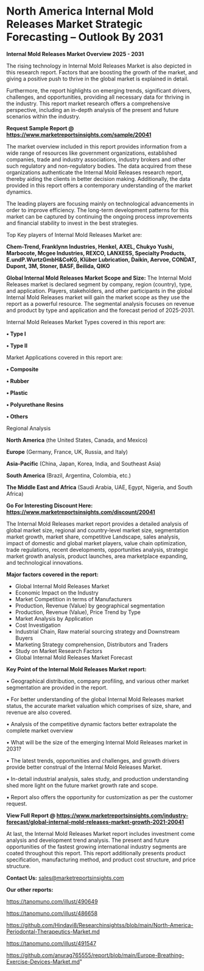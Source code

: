 # North America Internal Mold Releases Market Strategic Forecasting – Outlook By 2031

<Strong> Internal Mold Releases Market Overview 2025 - 2031</strong>

The rising technology in Internal Mold Releases Market is also depicted in this research report. Factors that are boosting the growth of the market, and giving a positive push to thrive in the global market is explained in detail.

Furthermore, the report highlights on emerging trends, significant drivers, challenges, and opportunities, providing all necessary data for thriving in the industry. This report market research offers a comprehensive perspective, including an in-depth analysis of the present and future scenarios within the industry.

<strong>Request Sample Report @ <a href=https://www.marketreportsinsights.com/sample/20041>https://www.marketreportsinsights.com/sample/20041</a></strong>

The market overview included in this report provides information from a wide range of resources like government organizations, established companies, trade and industry associations, industry brokers and other such regulatory and non-regulatory bodies. The data acquired from these organizations authenticate the Internal Mold Releases research report, thereby aiding the clients in better decision making. Additionally, the data provided in this report offers a contemporary understanding of the market dynamics.

The leading players are focusing mainly on technological advancements in order to improve efficiency. The long-term development patterns for this market can be captured by continuing the ongoing process improvements and financial stability to invest in the best strategies.

Top Key players of Internal Mold Releases Market are:

<strong>Chem-Trend, Franklynn Industries, Henkel, AXEL, Chukyo Yushi, Marbocote, Mcgee Industries, REXCO, LANXESS, Specialty Products, E.undP.WurtzGmbH&CoKG, Klüber Lubrication, Daikin, Aervoe, CONDAT, Dupont, 3M, Stoner, BASF, Beilida, QIKO</strong>

<strong><b>Global Internal Mold Releases Market Scope and Size:</b></strong>
The Internal Mold Releases market is declared segment by company, region (country), type, and application. Players, stakeholders, and other participants in the global Internal Mold Releases market will gain the market scope as they use the report as a powerful resource. The segmental analysis focuses on revenue and product by type and application and the forecast period of 2025-2031.

Internal Mold Releases Market Types covered in this report are:

<strong>• Type I

• Type II</strong>

Market Applications covered in this report are:

<strong>• Composite

• Rubber

• Plastic

• Polyurethane Resins

• Others</strong> 

Regional Analysis

<strong>North America</strong> (the United States, Canada, and Mexico)

<strong>Europe</strong> (Germany, France, UK, Russia, and Italy)

<strong>Asia-Pacific</strong> (China, Japan, Korea, India, and Southeast Asia)

<strong>South America</strong> (Brazil, Argentina, Colombia, etc.)

<strong>The Middle East and Africa</strong> (Saudi Arabia, UAE, Egypt, Nigeria, and South Africa)

<strong>Go For Interesting Discount Here: <a href=https://www.marketreportsinsights.com/discount/20041>https://www.marketreportsinsights.com/discount/20041</a></strong>

The Internal Mold Releases market report provides a detailed analysis of global market size, regional and country-level market size, segmentation market growth, market share, competitive Landscape, sales analysis, impact of domestic and global market players, value chain optimization, trade regulations, recent developments, opportunities analysis, strategic market growth analysis, product launches, area marketplace expanding, and technological innovations.

<strong><b>Major factors covered in the report:</b></strong>
<ul>
  <li>Global Internal Mold Releases Market </li>
  <li>Economic Impact on the Industry</li>
  <li>Market Competition in terms of Manufacturers</li>
  <li>Production, Revenue (Value) by geographical segmentation</li>
  <li>Production, Revenue (Value), Price Trend by Type</li>
  <li>Market Analysis by Application</li>
  <li>Cost Investigation</li>
  <li>Industrial Chain, Raw material sourcing strategy and Downstream Buyers</li>
  <li>Marketing Strategy comprehension, Distributors and Traders</li>
  <li>Study on Market Research Factors</li>
  <li>Global Internal Mold Releases Market Forecast</li>
</ul>

<strong><b>Key Point of the Internal Mold Releases Market report:</b></strong>

• Geographical distribution, company profiling, and various other market segmentation are provided in the report.

• For better understanding of the global Internal Mold Releases market status, the accurate market valuation which comprises of size, share, and revenue are also covered.

• Analysis of the competitive dynamic factors better extrapolate the complete market overview

• What will be the size of the emerging Internal Mold Releases market in 2031?

• The latest trends, opportunities and challenges, and growth drivers provide better construal of the Internal Mold Releases Market.

• In-detail industrial analysis, sales study, and production understanding shed more light on the future market growth rate and scope.

• Report also offers the opportunity for customization as per the customer request.

<strong><b>View Full Report @ <a href=https://www.marketreportsinsights.com/industry-forecast/global-internal-mold-releases-market-growth-2021-20041>https://www.marketreportsinsights.com/industry-forecast/global-internal-mold-releases-market-growth-2021-20041</a></b></strong>


At last, the Internal Mold Releases Market report includes investment come analysis and development trend analysis. The present and future opportunities of the fastest growing international industry segments are coated throughout this report. This report additionally presents product specification, manufacturing method, and product cost structure, and price structure.

<strong>Contact Us:</strong>
sales@marketreportsinsights.com

<strong>Our other reports:</strong>

<a href=https://tanomuno.com/illust/490649>https://tanomuno.com/illust/490649</a>

<a href=https://tanomuno.com/illust/486658>https://tanomuno.com/illust/486658</a>

<a href=https://github.com/Hindavi8/Researchinsightss/blob/main/North-America-Periodontal-Therapeutics-Market.md>https://github.com/Hindavi8/Researchinsightss/blob/main/North-America-Periodontal-Therapeutics-Market.md</a>

<a href=https://tanomuno.com/illust/491547>https://tanomuno.com/illust/491547</a>

<a href=https://github.com/anurag765555/report/blob/main/Europe-Breathing-Exercise-Devices-Market.md>https://github.com/anurag765555/report/blob/main/Europe-Breathing-Exercise-Devices-Market.md</a>"
